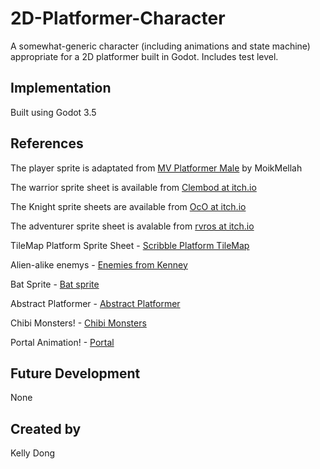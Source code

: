 # 2D-Platformer-Character

A somewhat-generic character (including animations and state machine) appropriate for a 2D platformer built in Godot. Includes test level.

## Implementation

Built using Godot 3.5

## References

The player sprite is adaptated from [MV Platformer Male](https://opengameart.org/content/mv-platformer-male-32x64) by MoikMellah

The warrior sprite sheet is available from [Clembod at itch.io](https://clembod.itch.io/warrior-free-animation-set)

The Knight sprite sheets are available from [OcO at itch.io](https://oco.itch.io/medieval-fantasy-character-pack)

The adventurer sprite sheet is avalable from [rvros at itch.io](https://rvros.itch.io/animated-pixel-hero)

TileMap Platform Sprite Sheet - [Scribble Platform TileMap](https://kenney.nl/assets/scribble-platformer)

Alien-alike enemys - [Enemies from Kenney](https://kenney.nl/assets/platformer-art-extended-enemies)

Bat Sprite - [Bat sprite](https://opengameart.org/content/bat-sprite)

Abstract Platformer - [Abstract Platformer](https://kenney.nl/assets/abstract-platformer)

Chibi Monsters! - [Chibi Monsters](https://ansimuz.itch.io/grotto-escape-chibi-monsters)

Portal Animation! - [Portal](https://ruxar.itch.io/portal)

## Future Development

None

## Created by 

Kelly Dong
